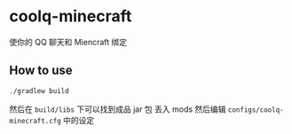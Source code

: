 # coolq-minecraft
使你的 QQ 聊天和 Miencraft 绑定

## How to use
```bash
./gradlew build
```
然后在 `build/libs` 下可以找到成品 jar 包 丢入 mods 然后编辑 `configs/coolq-minecraft.cfg` 中的设定
